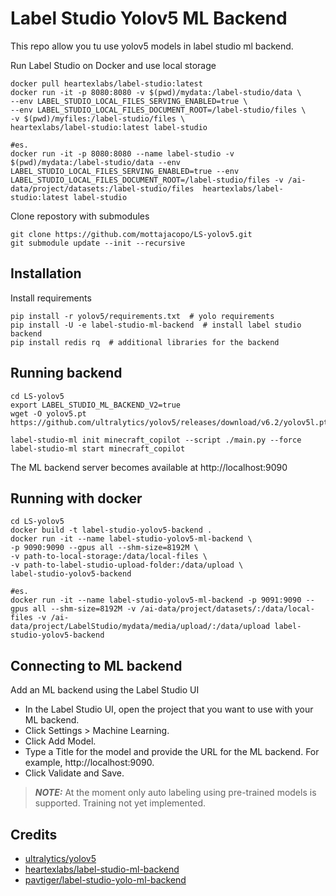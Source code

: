 # Label Studio Yolov5 ML Backend
This repo allow you tu use yolov5 models in label studio ml backend.

Run Label Studio on Docker and use local storage
```shell
docker pull heartexlabs/label-studio:latest
docker run -it -p 8080:8080 -v $(pwd)/mydata:/label-studio/data \
--env LABEL_STUDIO_LOCAL_FILES_SERVING_ENABLED=true \ 
--env LABEL_STUDIO_LOCAL_FILES_DOCUMENT_ROOT=/label-studio/files \ 
-v $(pwd)/myfiles:/label-studio/files \
heartexlabs/label-studio:latest label-studio

#es.
docker run -it -p 8080:8080 --name label-studio -v $(pwd)/mydata:/label-studio/data --env LABEL_STUDIO_LOCAL_FILES_SERVING_ENABLED=true --env LABEL_STUDIO_LOCAL_FILES_DOCUMENT_ROOT=/label-studio/files -v /ai-data/project/datasets:/label-studio/files  heartexlabs/label-studio:latest label-studio
```

Clone repostory with submodules
```shell
git clone https://github.com/mottajacopo/LS-yolov5.git
git submodule update --init --recursive
```

## Installation
Install requirements
```shell
pip install -r yolov5/requirements.txt  # yolo requirements
pip install -U -e label-studio-ml-backend  # install label studio backend
pip install redis rq  # additional libraries for the backend
```

## Running backend
```shell
cd LS-yolov5
export LABEL_STUDIO_ML_BACKEND_V2=true
wget -O yolov5.pt https://github.com/ultralytics/yolov5/releases/download/v6.2/yolov5l.pt

label-studio-ml init minecraft_copilot --script ./main.py --force
label-studio-ml start minecraft_copilot
```
The ML backend server becomes available at http://localhost:9090

## Running with docker
```shell
cd LS-yolov5
docker build -t label-studio-yolov5-backend .
docker run -it --name label-studio-yolov5-ml-backend \
-p 9090:9090 --gpus all --shm-size=8192M \
-v path-to-local-storage:/data/local-files \
-v path-to-label-studio-upload-folder:/data/upload \
label-studio-yolov5-backend 

#es.
docker run -it --name label-studio-yolov5-ml-backend -p 9091:9090 --gpus all --shm-size=8192M -v /ai-data/project/datasets/:/data/local-files -v /ai-data/project/LabelStudio/mydata/media/upload/:/data/upload label-studio-yolov5-backend
```

## Connecting to ML backend
Add an ML backend using the Label Studio UI

* In the Label Studio UI, open the project that you want to use with your ML backend.
* Click Settings > Machine Learning.
* Click Add Model.
* Type a Title for the model and provide the URL for the ML backend. For example, http://localhost:9090.
* Click Validate and Save.

> **_NOTE:_**  At the moment only auto labeling using pre-trained models is supported. Training not yet implemented.

## Credits
- [ultralytics/yolov5](https://github.com/ultralytics/yolov5.git)
- [heartexlabs/label-studio-ml-backend](https://github.com/heartexlabs/label-studio-ml-backend.git)
- [pavtiger/label-studio-yolo-ml-backend](https://github.com/pavtiger/label-studio-yolo-ml-backend.git)

